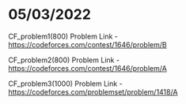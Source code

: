 # 05/03/2022

CF_problem1(800)
Problem Link - https://codeforces.com/contest/1646/problem/B

CF_problem2(800)
Problem Link - https://codeforces.com/contest/1646/problem/A

CF_problem3(1000)
Problem Link - https://codeforces.com/problemset/problem/1418/A